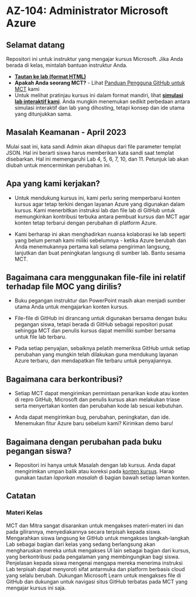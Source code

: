 # AZ-104: Administrator Microsoft Azure

## Selamat datang

Repositori ini untuk instruktur yang mengajar kursus Microsoft. Jika Anda berada di kelas, mintalah bantuan instruktur Anda. 

- **[Tautan ke lab (format HTML)](https://microsoftlearning.github.io/AZ-104-MicrosoftAzureAdministrator/)**
- **Apakah Anda seorang MCT?** - Lihat [Panduan Pengguna GitHub untuk MCT](https://microsoftlearning.github.io/MCT-User-Guide/) kami
- Untuk melihat pratinjau kursus ini dalam format mandiri, lihat **[simulasi lab interaktif kami](https://mslabs.cloudguides.com/guides/AZ-104%20Exam%20Guide%20-%20Microsoft%20Azure%20Administrator)**. Anda mungkin menemukan sedikit perbedaan antara simulasi interaktif dan lab yang dihosting, tetapi konsep dan ide utama yang ditunjukkan sama.

## Masalah Keamanan - April 2023

Mulai saat ini, kata sandi Admin akan dihapus dari file parameter templat JSON. Hal ini berarti siswa harus memberikan kata sandi saat templat disebarkan. Hal ini memengaruhi Lab 4, 5, 6, 7, 10, dan 11.  Petunjuk lab akan diubah untuk mencerminkan perubahan ini. 

## Apa yang kami kerjakan?

- Untuk mendukung kursus ini, kami perlu sering memperbarui konten kursus agar tetap terkini dengan layanan Azure yang digunakan dalam kursus.  Kami menerbitkan instruksi lab dan file lab di GitHub untuk memungkinkan kontribusi terbuka antara pembuat kursus dan MCT agar konten tetap terbarui dengan perubahan di platform Azure.

- Kami berharap ini akan menghadirkan nuansa kolaborasi ke lab seperti yang belum pernah kami miliki sebelumnya - ketika Azure berubah dan Anda menemukannya pertama kali selama pengiriman langsung, lanjutkan dan buat peningkatan langsung di sumber lab.  Bantu sesama MCT.

## Bagaimana cara menggunakan file-file ini relatif terhadap file MOC yang dirilis?

- Buku pegangan instruktur dan PowerPoint masih akan menjadi sumber utama Anda untuk mengajarkan konten kursus.

- File-file di GitHub ini dirancang untuk digunakan bersama dengan buku pegangan siswa, tetapi berada di GitHub sebagai repositori pusat sehingga MCT dan penulis kursus dapat memiliki sumber bersama untuk file lab terbaru.

- Pada setiap penyajian, sebaiknya pelatih memeriksa GitHub untuk setiap perubahan yang mungkin telah dilakukan guna mendukung layanan Azure terbaru, dan mendapatkan file terbaru untuk penyajiannya.

## Bagaimana cara berkontribusi?

- Setiap MCT dapat mengirimkan permintaan penarikan kode atau konten di repro GitHub, Microsoft dan penulis kursus akan melakukan triase serta menyertakan konten dan perubahan kode lab sesuai kebutuhan.

- Anda dapat mengirimkan bug, perubahan, peningkatan, dan ide.  Menemukan fitur Azure baru sebelum kami?  Kirimkan demo baru!

## Bagaimana dengan perubahan pada buku pegangan siswa?

- Repositori ini hanya untuk Masalah dengan lab kursus. Anda dapat mengirimkan umpan balik atau koreksi pada [konten kursus](https://docs.microsoft.com/learn/certifications/courses/az-104t00). Harap gunakan tautan _laporkan masalah_ di bagian bawah setiap laman konten.

## Catatan

### Materi Kelas

MCT dan Mitra sangat disarankan untuk mengakses materi-materi ini dan pada gilirannya, menyediakannya secara terpisah kepada siswa.  Mengarahkan siswa langsung ke GitHub untuk mengakses langkah-langkah Lab sebagai bagian dari kelas yang sedang berlangsung akan mengharuskan mereka untuk mengakses UI lain sebagai bagian dari kursus, yang berkontribusi pada pengalaman yang membingungkan bagi siswa. Penjelasan kepada siswa mengenai mengapa mereka menerima instruksi Lab terpisah dapat menyoroti sifat antarmuka dan platform berbasis cloud yang selalu berubah. Dukungan Microsoft Learn untuk mengakses file di GitHub dan dukungan untuk navigasi situs GitHub terbatas pada MCT yang mengajar kursus ini saja.
